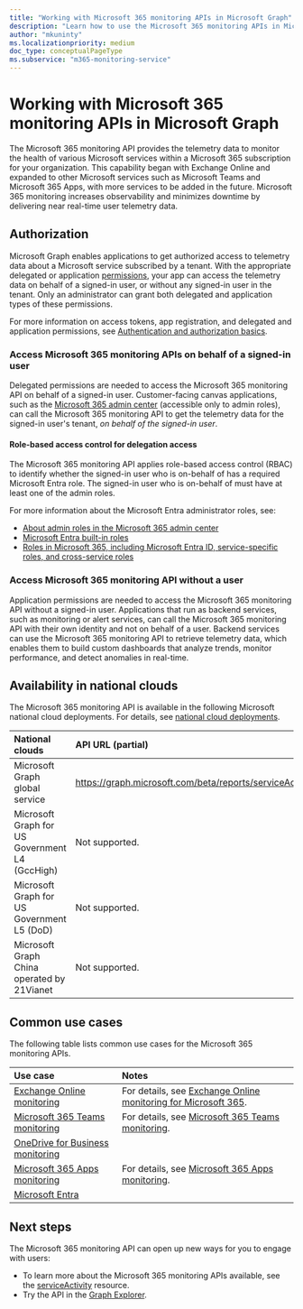 ```yaml
---
title: "Working with Microsoft 365 monitoring APIs in Microsoft Graph"
description: "Learn how to use the Microsoft 365 monitoring APIs in Microsoft Graph to monitor the health of various Microsoft services for your organization."
author: "mkuninty"
ms.localizationpriority: medium
doc_type: conceptualPageType
ms.subservice: "m365-monitoring-service"
---
```


# Working with Microsoft 365 monitoring APIs in Microsoft Graph

The Microsoft 365 monitoring API provides the telemetry data to monitor the health of various Microsoft services within a Microsoft 365 subscription for your organization. This capability began with Exchange Online and expanded to other Microsoft services such as Microsoft Teams and Microsoft 365 Apps, with more services to be added in the future. Microsoft 365 monitoring increases observability and minimizes downtime by delivering near real-time user telemetry data.

## Authorization

Microsoft Graph enables applications to get authorized access to telemetry data about a Microsoft service subscribed by a tenant. With the appropriate delegated or application [permissions](/graph/permissions-reference#serviceactivity-exchangereadall), your app can access the telemetry data on behalf of a signed-in user, or without any signed-in user in the tenant. Only an administrator can grant both delegated and application types of these permissions.

For more information on access tokens, app registration, and delegated and application permissions, see [Authentication and authorization basics](/graph/auth/auth-concepts).

### Access Microsoft 365 monitoring APIs on behalf of a signed-in user

Delegated permissions are needed to access the Microsoft 365 monitoring API on behalf of a signed-in user. Customer-facing canvas applications, such as the [Microsoft 365 admin center](https://admin.microsoft.com/Adminportal/Home?source=applauncher#/homepage) (accessible only to admin roles), can call the Microsoft 365 monitoring API to get the telemetry data for the signed-in user's tenant, _on behalf of the signed-in user_.

#### Role-based access control for delegation access

The Microsoft 365 monitoring API applies role-based access control (RBAC) to identify whether the signed-in user who is on-behalf of has a required Microsoft Entra role. The signed-in user who is on-behalf of must have at least one of the admin roles.

For more information about the Microsoft Entra administrator roles, see:
* [About admin roles in the Microsoft 365 admin center](/microsoft-365/admin/add-users/about-admin-roles)
* [Microsoft Entra built-in roles](/entra/identity/role-based-access-control/permissions-reference)
* [Roles in Microsoft 365, including Microsoft Entra ID, service-specific roles, and cross-service roles](/azure/active-directory/roles/concept-understand-roles#how-azure-ad-roles-are-different-from-other-microsoft-365-roles)

### Access Microsoft 365 monitoring API without a user

Application permissions are needed to access the Microsoft 365 monitoring API without a signed-in user. Applications that run as backend services, such as monitoring or alert services, can call the Microsoft 365 monitoring API with their own identity and not on behalf of a user. Backend services can use the Microsoft 365 monitoring API to retrieve telemetry data, which enables them to build custom dashboards that analyze trends, monitor performance, and detect anomalies in real-time.

## Availability in national clouds

The Microsoft 365 monitoring API is available in the following Microsoft national cloud deployments. For details, see [national cloud deployments](/graph/deployments).

|National clouds|API URL (partial)|
|:--------------|:-----------------|
|Microsoft Graph global service| https://graph.microsoft.com/beta/reports/serviceActivity/|
|Microsoft Graph for US Government L4 (GccHigh)| Not supported.|
|Microsoft Graph for US Government L5 (DoD)| Not supported.|
|Microsoft Graph China operated by 21Vianet| Not supported.|

## Common use cases

The following table lists common use cases for the Microsoft 365 monitoring APIs.

| Use case                                                                                                                           | Notes                                                                                                                         |
|:-----------------------------------------------------------------------------------------------------------------------------------|:------------------------------------------------------------------------------------------------------------------------------|
| [Exchange Online monitoring](../resources/serviceactivity.md#exchange-online-monitoring)                                           | For details, see [Exchange Online monitoring for Microsoft 365](/microsoft-365/enterprise/microsoft-365-exchange-monitoring). |
| [Microsoft 365 Teams monitoring](../resources/serviceactivity.md#microsoft-365-teams-monitoring)                                   | For details, see [Microsoft 365 Teams monitoring](/microsoft-365/enterprise/microsoft-365-teams-monitoring).                  |
| [OneDrive for Business monitoring](../resources/serviceactivity.md#onedrive-for-work-or-school-monitoring) |                                                                                                                               |
| [Microsoft 365 Apps monitoring](../resources/serviceactivity.md#microsoft-365-apps-monitoring)                                     | For details, see [Microsoft 365 Apps monitoring](/microsoft-365/enterprise/microsoft-365-apps-monitoring).                    |
| [Microsoft Entra](../resources/serviceactivity.md#microsoft-entra)  

## Next steps

The Microsoft 365 monitoring API can open up new ways for you to engage with users:

- To learn more about the Microsoft 365 monitoring APIs available, see the [serviceActivity](../resources/serviceactivity.md) resource.
- Try the API in the [Graph Explorer](https://developer.microsoft.com/graph/graph-explorer).
